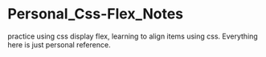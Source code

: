 # Personal_Css-Flex_Notes
 
practice using css display flex, learning to align items using css. Everything here is just personal reference.